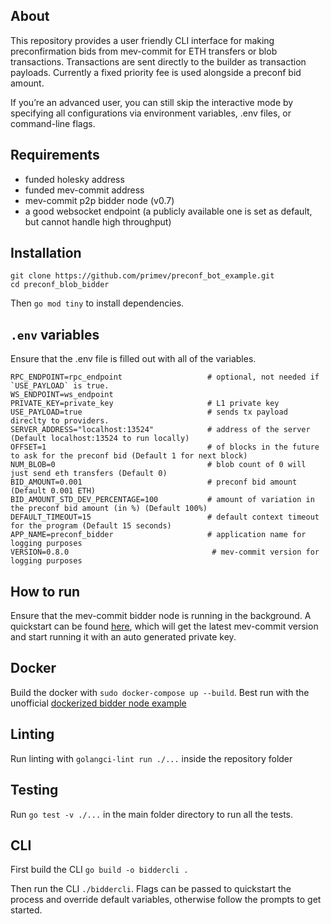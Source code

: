 ## About
This repository provides a user friendly CLI interface for making preconfirmation bids from mev-commit for ETH transfers or blob transactions. Transactions are sent directly to the builder as transaction payloads. Currently a fixed priority fee is used alongside a preconf bid amount.

If you’re an advanced user, you can still skip the interactive mode by specifying all configurations via environment variables, .env files, or command-line flags.


## Requirements
- funded holesky address
- funded mev-commit address
- mev-commit p2p bidder node (v0.7)
- a good websocket endpoint (a publicly available one is set as default, but cannot handle high throughput)

## Installation
```
git clone https://github.com/primev/preconf_bot_example.git
cd preconf_blob_bidder
```

Then `go mod tiny` to install dependencies.

## `.env` variables
Ensure that the .env file is filled out with all of the variables.
```
RPC_ENDPOINT=rpc_endpoint                   # optional, not needed if `USE_PAYLOAD` is true.
WS_ENDPOINT=ws_endpoint
PRIVATE_KEY=private_key                     # L1 private key
USE_PAYLOAD=true                            # sends tx payload direclty to providers.
SERVER_ADDRESS="localhost:13524"            # address of the server (Default localhost:13524 to run locally)
OFFSET=1                                    # of blocks in the future to ask for the preconf bid (Default 1 for next block)
NUM_BLOB=0                                  # blob count of 0 will just send eth transfers (Default 0)
BID_AMOUNT=0.001                            # preconf bid amount (Default 0.001 ETH)
BID_AMOUNT_STD_DEV_PERCENTAGE=100           # amount of variation in the preconf bid amount (in %) (Default 100%)
DEFAULT_TIMEOUT=15                          # default context timeout for the program (Default 15 seconds)
APP_NAME=preconf_bidder                     # application name for logging purposes
VERSION=0.8.0                                # mev-commit version for logging purposes
```
## How to run
Ensure that the mev-commit bidder node is running in the background. A quickstart can be found [here](https://docs.primev.xyz/get-started/quickstart), which will get the latest mev-commit version and start running it with an auto generated private key. 

## Docker
Build the docker with `sudo docker-compose up --build`. Best run with the unofficial [dockerized bidder node example](https://github.com/primev/bidder_node_docker)

## Linting
Run linting with `golangci-lint run ./...` inside the repository folder

## Testing
Run `go test -v ./...` in the main folder directory to run all the tests.

## CLI
First build the CLI `go build -o biddercli .`

Then run the CLI `./biddercli`. Flags can be passed to quickstart the process and override default variables, otherwise follow the prompts to get started.  
